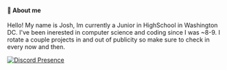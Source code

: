 #### 📜 About me
Hello! My name is Josh, Im currently a Junior in HighSchool in Washington DC. I've been inerested in computer science and coding since I was ~8-9. I rotate a couple projects in and out of publicity so make sure to check in every now and then.

[![Discord Presence](https://lanyard.cnrad.dev/api/315550713465929728)](https://discord.com/users/315550713465929728)
